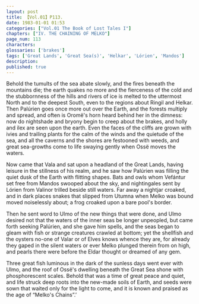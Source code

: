 ```yaml
---
layout: post
title: 【Vol.01】P113.
date: 1983-01-01 01:53
categories: ["Vol.01 The Book of Lost Tales I"]
chapters: ["IV. THE CHAINING OF MELKO"]
page_num: 113
characters: 
glossaries: ['brakes']
tags: ['Great Lands', 'Great Sea(s)', 'Helkar', 'Lórien', 'Mandos']
description: 
published: true
---
```


Behold the tumults of the sea abate slowly, and the fires beneath the mountains die; the earth quakes no more and the fierceness of the cold and the stubbornness of the hills and rivers of ice is melted to the uttermost North and to the deepest South, even to the regions about Ringil and Helkar. Then Palúrien goes once more out over the Earth, and the forests multiply and spread, and often is Oromë's horn heard behind her in the dimness: now do nightshade and bryony begin to creep about the brakes, and holly and ilex are seen upon the earth. Even the faces of the cliffs are grown with ivies and trailing plants for the calm of the winds and the quietude of the sea, and all the caverns and the shores are festooned with weeds, and great sea-growths come to life swaying gently when Ossë moves the waters.

Now came that Vala and sat upon a headland of the Great Lands, having leisure in the stillness of his realm, and he saw how Palúrien was filling the quiet dusk of the Earth with flitting shapes. Bats and owls whom Vefántur set free from Mandos swooped about the sky, and nightingales sent by Lórien from Valinor trilled beside still waters. Far away a nightjar croaked, and in dark places snakes that slipped from Utumna when Melko was bound moved noiselessly about; a frog croaked upon a bare pool's border.

Then he sent word to Ulmo of the new things that were done, and Ulmo desired not that the waters of the inner seas be longer unpeopled, but came forth seeking Palúrien, and she gave him spells, and the seas began to gleam with fish or strange creatures crawled at bottom; yet the shellfish and the oysters no-one of Valar or of Elves knows whence they are, for already they gaped in the silent waters or ever Melko plunged therein from on high, and pearls there were before the Eldar thought or dreamed of any gem.

Three great fish luminous in the dark of the sunless days went ever with Ulmo, and the roof of Ossë's dwelling beneath the Great Sea shone with phosphorescent scales. Behold that was a time of great peace and quiet, and life struck deep roots into the new-made soils of Earth, and seeds were sown that waited only for the light to come, and it is known and praised as the age of “Melko's Chains”.’


